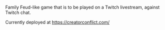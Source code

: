 Family Feud-like game that is to be played on a Twitch livestream, against Twitch chat. 

Currently deployed at https://creatorconflict.com/
